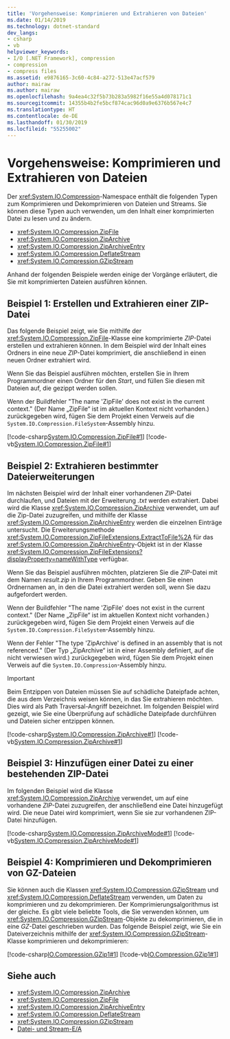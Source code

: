 ```yaml
---
title: 'Vorgehensweise: Komprimieren und Extrahieren von Dateien'
ms.date: 01/14/2019
ms.technology: dotnet-standard
dev_langs:
- csharp
- vb
helpviewer_keywords:
- I/O [.NET Framework], compression
- compression
- compress files
ms.assetid: e9876165-3c60-4c84-a272-513e47acf579
author: mairaw
ms.author: mairaw
ms.openlocfilehash: 9a4ea4c32f5b73b283a5982f16e55a4d078171c1
ms.sourcegitcommit: 14355b4b2fe5bcf874cac96d0a9e6376b567e4c7
ms.translationtype: HT
ms.contentlocale: de-DE
ms.lasthandoff: 01/30/2019
ms.locfileid: "55255002"
---
```

# <a name="how-to-compress-and-extract-files"></a>Vorgehensweise: Komprimieren und Extrahieren von Dateien

Der <xref:System.IO.Compression>-Namespace enthält die folgenden Typen zum Komprimieren und Dekomprimieren von Dateien und Streams. Sie können diese Typen auch verwenden, um den Inhalt einer komprimierten Datei zu lesen und zu ändern.

- <xref:System.IO.Compression.ZipFile>
- <xref:System.IO.Compression.ZipArchive>
- <xref:System.IO.Compression.ZipArchiveEntry>
- <xref:System.IO.Compression.DeflateStream>
- <xref:System.IO.Compression.GZipStream>

Anhand der folgenden Beispiele werden einige der Vorgänge erläutert, die Sie mit komprimierten Dateien ausführen können.

## <a name="example-1-create-and-extract-a-zip-file"></a>Beispiel 1: Erstellen und Extrahieren einer ZIP-Datei

Das folgende Beispiel zeigt, wie Sie mithilfe der <xref:System.IO.Compression.ZipFile>-Klasse eine komprimierte *ZIP*-Datei erstellen und extrahieren können. In dem Beispiel wird der Inhalt eines Ordners in eine neue *ZIP*-Datei komprimiert, die anschließend in einen neuen Ordner extrahiert wird. 

Wenn Sie das Beispiel ausführen möchten, erstellen Sie in Ihrem Programmordner einen Ordner für den *Start*, und füllen Sie diesen mit Dateien auf, die gezippt werden sollen. 

Wenn der Buildfehler "The name 'ZipFile' does not exist in the current context." (Der Name „ZipFile“ ist im aktuellen Kontext nicht vorhanden.) zurückgegeben wird, fügen Sie dem Projekt einen Verweis auf die `System.IO.Compression.FileSystem`-Assembly hinzu.

[!code-csharp[System.IO.Compression.ZipFile#1](../../../samples/snippets/csharp/VS_Snippets_CLR_System/system.io.compression.zipfile/cs/program1.cs#1)]
[!code-vb[System.IO.Compression.ZipFile#1](../../../samples/snippets/visualbasic/VS_Snippets_CLR_System/system.io.compression.zipfile/vb/program1.vb#1)]

## <a name="example-2-extract-specific-file-extensions"></a>Beispiel 2: Extrahieren bestimmter Dateierweiterungen

Im nächsten Beispiel wird der Inhalt einer vorhandenen *ZIP*-Datei durchlaufen, und Dateien mit der Erweiterung *.txt* werden extrahiert. Dabei wird die Klasse <xref:System.IO.Compression.ZipArchive> verwendet, um auf die Zip-Datei zuzugreifen, und mithilfe der Klasse <xref:System.IO.Compression.ZipArchiveEntry> werden die einzelnen Einträge untersucht. Die Erweiterungsmethode <xref:System.IO.Compression.ZipFileExtensions.ExtractToFile%2A> für das <xref:System.IO.Compression.ZipArchiveEntry>-Objekt ist in der Klasse <xref:System.IO.Compression.ZipFileExtensions?displayProperty=nameWithType> verfügbar. 

Wenn Sie das Beispiel ausführen möchten, platzieren Sie die *ZIP*-Datei mit dem Namen *result.zip* in Ihrem Programmordner. Geben Sie einen Ordnernamen an, in den die Datei extrahiert werden soll, wenn Sie dazu aufgefordert werden. 

Wenn der Buildfehler "The name 'ZipFile' does not exist in the current context." (Der Name „ZipFile“ ist im aktuellen Kontext nicht vorhanden.) zurückgegeben wird, fügen Sie dem Projekt einen Verweis auf die `System.IO.Compression.FileSystem`-Assembly hinzu.

Wenn der Fehler "The type 'ZipArchive' is defined in an assembly that is not referenced." (Der Typ „ZipArchive“ ist in einer Assembly definiert, auf die nicht verwiesen wird.) zurückgegeben wird, fügen Sie dem Projekt einen Verweis auf die `System.IO.Compression`-Assembly hinzu. 

> [!IMPORTANT]
> Beim Entzippen von Dateien müssen Sie auf schädliche Dateipfade achten, die aus dem Verzeichnis weisen können, in das Sie extrahieren möchten. Dies wird als Path Traversal-Angriff bezeichnet. Im folgenden Beispiel wird gezeigt, wie Sie eine Überprüfung auf schädliche Dateipfade durchführen und Dateien sicher entzippen können.

[!code-csharp[System.IO.Compression.ZipArchive#1](../../../samples/snippets/csharp/VS_Snippets_CLR_System/system.io.compression.ziparchive/cs/program1.cs#1)]
[!code-vb[System.IO.Compression.ZipArchive#1](../../../samples/snippets/visualbasic/VS_Snippets_CLR_System/system.io.compression.ziparchive/vb/program1.vb#1)]

## <a name="example-3-add-a-file-to-an-existing-zip"></a>Beispiel 3: Hinzufügen einer Datei zu einer bestehenden ZIP-Datei

Im folgenden Beispiel wird die Klasse <xref:System.IO.Compression.ZipArchive> verwendet, um auf eine vorhandene *ZIP*-Datei zuzugreifen, der anschließend eine Datei hinzugefügt wird. Die neue Datei wird komprimiert, wenn Sie sie zur vorhandenen ZIP-Datei hinzufügen.

[!code-csharp[System.IO.Compression.ZipArchiveMode#1](../../../samples/snippets/csharp/VS_Snippets_CLR_System/system.io.compression.ziparchivemode/cs/program1.cs#1)]
[!code-vb[System.IO.Compression.ZipArchiveMode#1](../../../samples/snippets/visualbasic/VS_Snippets_CLR_System/system.io.compression.ziparchivemode/vb/program1.vb#1)]

## <a name="example-4-compress-and-decompress-gz-files"></a>Beispiel 4: Komprimieren und Dekomprimieren von GZ-Dateien

Sie können auch die Klassen <xref:System.IO.Compression.GZipStream> und <xref:System.IO.Compression.DeflateStream> verwenden, um Daten zu komprimieren und zu dekomprimieren. Der Komprimierungsalgorithmus ist der gleiche. Es gibt viele beliebte Tools, die Sie verwenden können, um <xref:System.IO.Compression.GZipStream>-Objekte zu dekomprimieren, die in eine *GZ*-Datei geschrieben wurden. Das folgende Beispiel zeigt, wie Sie ein Dateiverzeichnis mithilfe der <xref:System.IO.Compression.GZipStream>-Klasse komprimieren und dekomprimieren:

[!code-csharp[IO.Compression.GZip1#1](../../../samples/snippets/csharp/VS_Snippets_CLR/IO.Compression.GZip1/CS/gziptest.cs#1)]
[!code-vb[IO.Compression.GZip1#1](../../../samples/snippets/visualbasic/VS_Snippets_CLR/IO.Compression.GZip1/VB/gziptest.vb#1)]

## <a name="see-also"></a>Siehe auch

- <xref:System.IO.Compression.ZipArchive>  
- <xref:System.IO.Compression.ZipFile>  
- <xref:System.IO.Compression.ZipArchiveEntry>  
- <xref:System.IO.Compression.DeflateStream>  
- <xref:System.IO.Compression.GZipStream>  
- [Datei- und Stream-E/A](../../../docs/standard/io/index.md)
